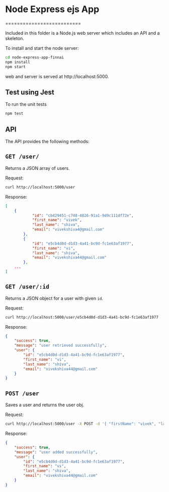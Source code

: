 # Node Express ejs App
==========================

Included in this folder is a Node.js web server which includes an API and a
skeleton.

To install and start the node server:

```bash
cd node-express-app-finnai
npm install
npm start
```
web and server is served at http://localhost:5000.

Test using Jest
-------------------------------
To run the unit tests
```bash
npm test
```

API
-------------------------------
The API provides the following methods:


`GET /user/`
---------------

Returns a JSON array of users.

Request:

```bash
curl http://localhost:5000/user
```

Response:

```json
[
    {
            "id": "cb429451-c748-4826-91a1-9d9c111df72e",
            "first_name": "vivek",
            "last_name": "shiva",
            "email": "vivekshiva4@gmail.com"
        },
        {
            "id": "e5cb4d0d-d1d3-4a41-bc9d-fc1e63af1977",
            "first_name": "vi",
            "last_name": "shiva",
            "email": "vivekshiva44@gmail.com"
        },
    ...
]
```

`GET /user/:id`
---------------------

Returns a JSON object for a user with given `id`.

Request:

```bash
curl http://localhost:5000/user/e5cb4d0d-d1d3-4a41-bc9d-fc1e63af1977
```

Response:

```json
{
    "success": true,
    "message": "user retrieved successfully",
    "user": {
        "id": "e5cb4d0d-d1d3-4a41-bc9d-fc1e63af1977",
        "first_name": "vi",
        "last_name": "shiva",
        "email": "vivekshiva44@gmail.com"
    }
}
```


`POST /user` 
-------------------------------------------

Saves a user and returns the user obj.

Request:

```bash
curl http://localhost:5000/user -X POST -d '{ "firstName": "vivek", "lastName": "shiva" , "email": "vivekshiva4@gmail.com"}' -H "Content-Type: application/json"
```


Response:

```json
{
    "success": true,
    "message": "user added successfully",
    "user": {
        "id": "e5cb4d0d-d1d3-4a41-bc9d-fc1e63af1977",
        "first_name": "vi",
        "last_name": "shiva",
        "email": "vivekshiva44@gmail.com"
    }
}
```


